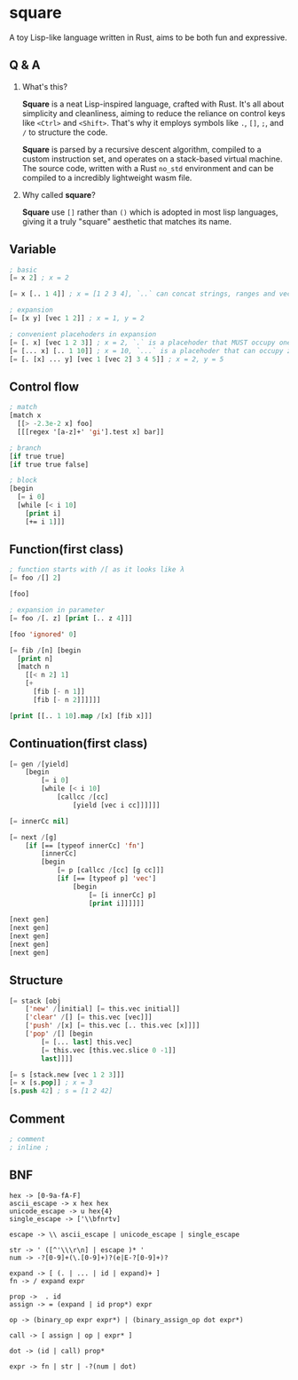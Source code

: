 # square

A toy Lisp-like language written in Rust, aims to be both fun and expressive.

## Q & A

1.  What's this?

    **Square** is a neat Lisp-inspired language, crafted with Rust. It's all about simplicity and cleanliness, aiming to reduce the reliance on control keys like `<Ctrl>` and `<Shift>`. That's why it employs symbols like `.`, `[]`, `;`, and `/` to structure the code.

    **Square** is parsed by a recursive descent algorithm, compiled to a custom instruction set, and operates on a stack-based virtual machine. The source code, written with a Rust `no_std` environment and can be compiled to a incredibly lightweight wasm file.

2.  Why called **square**?

    **Square** use `[]` rather than `()` which is adopted in most lisp languages, giving it a truly "square" aesthetic that matches its name.

## Variable

```lisp
; basic
[= x 2] ; x = 2

[= x [.. 1 4]] ; x = [1 2 3 4], `..` can concat strings, ranges and vectors

; expansion
[= [x y] [vec 1 2]] ; x = 1, y = 2

; convenient placehoders in expansion
[= [. x] [vec 1 2 3]] ; x = 2, `.` is a placehoder that MUST occupy one position
[= [... x] [.. 1 10]] ; x = 10, `...` is a placehoder that can occupy zero or as many positions as possible
[= [. [x] ... y] [vec 1 [vec 2] 3 4 5]] ; x = 2, y = 5
```

## Control flow

```lisp
; match
[match x
  [[> -2.3e-2 x] foo]
  [[[regex '[a-z]+' 'gi'].test x] bar]]

; branch
[if true true]
[if true true false]

; block
[begin 
  [= i 0]
  [while [< i 10]
    [print i]
    [+= i 1]]]
```

## Function(first class)

```lisp
; function starts with /[ as it looks like λ
[= foo /[] 2]

[foo]

; expansion in parameter
[= foo /[. z] [print [.. z 4]]]

[foo 'ignored' 0]

[= fib /[n] [begin
  [print n]
  [match n
    [[< n 2] 1]
    [+
      [fib [- n 1]] 
      [fib [- n 2]]]]]]

[print [[.. 1 10].map /[x] [fib x]]]
```

## Continuation(first class)

```lisp
[= gen /[yield]
    [begin
        [= i 0]
        [while [< i 10]
            [callcc /[cc]
                [yield [vec i cc]]]]]]

[= innerCc nil]

[= next /[g]
    [if [== [typeof innerCc] 'fn']
        [innerCc]
        [begin
            [= p [callcc /[cc] [g cc]]]
            [if [== [typeof p] 'vec']
                [begin
                    [= [i innerCc] p]
                    [print i]]]]]]
                    
[next gen]
[next gen]
[next gen]
[next gen]
[next gen]
```

## Structure

```lisp
[= stack [obj
    ['new' /[initial] [= this.vec initial]]
    ['clear' /[] [= this.vec [vec]]]
    ['push' /[x] [= this.vec [.. this.vec [x]]]]
    ['pop' /[] [begin
        [= [... last] this.vec]
        [= this.vec [this.vec.slice 0 -1]]
        last]]]]

[= s [stack.new [vec 1 2 3]]]
[= x [s.pop]] ; x = 3
[s.push 42] ; s = [1 2 42]
```

## Comment

```lisp
; comment
; inline ;
```

## BNF

    hex -> [0-9a-fA-F]
    ascii_escape -> x hex hex
    unicode_escape -> u hex{4}
    single_escape -> ['\\bfnrtv]

    escape -> \\ ascii_escape | unicode_escape | single_escape

    str -> ' ([^'\\\r\n] | escape )* '
    num -> -?[0-9]+(\.[0-9]+)?(e|E-?[0-9]+)?

    expand -> [ (. | ... | id | expand)+ ]
    fn -> / expand expr

    prop ->  . id
    assign -> = (expand | id prop*) expr

    op -> (binary_op expr expr*) | (binary_assign_op dot expr*)

    call -> [ assign | op | expr* ]

    dot -> (id | call) prop*

    expr -> fn | str | -?(num | dot)
